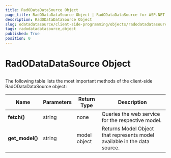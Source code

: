 ```yaml
---
title: RadODataDataSource Object
page_title: RadODataDataSource Object | RadODataDataSource for ASP.NET AJAX Documentation
description: RadODataDataSource Object
slug: odatadatasource/client-side-programming/objects/radodatadatasource-object
tags: radodatadatasource,object
published: True
position: 0
---
```


# RadODataDataSource Object



## 

The following table lists the most important methods of the client-side RadODataDataSource object:


|  **Name**  |  **Parameters**  |  **Return Type**  |  **Description**  |
| ------ | ------ | ------ | ------ |
| **fetch()** |string|none|Queries the web service for the respective model.|
| **get_model()** |string|model object|Returns Model Object that represents model available in the data source.|
